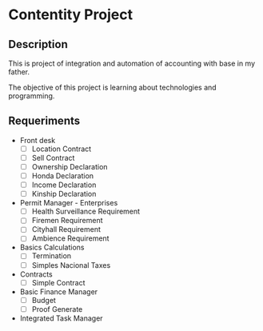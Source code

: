 # Contentity Project

## Description

This is project of integration and automation of accounting with base in my father.

The objective of this project is learning about technologies and programming.

## Requeriments

* Front desk
    * [ ] Location Contract
    * [ ] Sell Contract
    * [ ] Ownership Declaration
    * [ ] Honda Declaration
    * [ ] Income Declaration
    * [ ] Kinship Declaration

* Permit Manager - Enterprises
  * [ ] Health Surveillance Requirement
  * [ ] Firemen Requirement
  * [ ] Cityhall Requirement
  * [ ] Ambience Requirement
   
* Basics Calculations
  * [ ] Termination
  * [ ] Simples Nacional Taxes

* Contracts
  * [ ] Simple Contract

* Basic Finance Manager
  * [ ] Budget
  * [ ] Proof Generate
  
* Integrated Task Manager